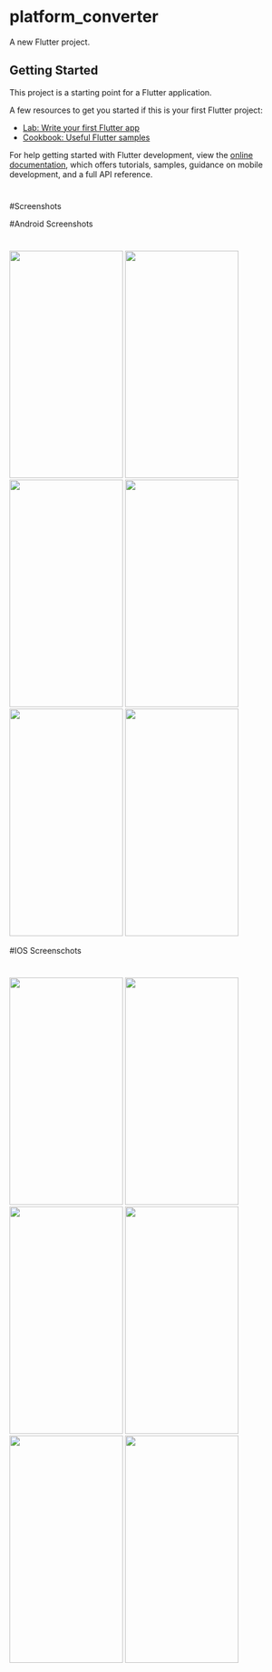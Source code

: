 # platform_converter

A new Flutter project.

## Getting Started

This project is a starting point for a Flutter application.

A few resources to get you started if this is your first Flutter project:

- [Lab: Write your first Flutter app](https://docs.flutter.dev/get-started/codelab)
- [Cookbook: Useful Flutter samples](https://docs.flutter.dev/cookbook)

For help getting started with Flutter development, view the
[online documentation](https://docs.flutter.dev/), which offers tutorials,
samples, guidance on mobile development, and a full API reference.
#
#Screenshots

#Android Screenshots
#
<img src="https://github.com/khushal1099/platform_converter/assets/138639130/ddfa2218-6a5f-46d2-a58a-606ee2d59f4d" width="200" height="400">
<img src="https://github.com/khushal1099/platform_converter/assets/138639130/6155fdd2-efe8-46fb-bae6-8bf691f7a422" width="200" height="400">
<img src="https://github.com/khushal1099/platform_converter/assets/138639130/094461f6-48a4-43fe-8198-9b83f8eb0042" width="200" height="400">
<img src="https://github.com/khushal1099/platform_converter/assets/138639130/12bfeb4d-66b8-4227-bb27-4468899741bd" width="200" height="400">
<img src="https://github.com/khushal1099/platform_converter/assets/138639130/c70794bc-0910-4680-a98f-32f0fc4a3bc5" width="200" height="400">
<img src="https://github.com/khushal1099/platform_converter/assets/138639130/9b5e4412-a5d4-48cc-9e23-f00c8e7f8206" width="200" height="400">

#IOS Screenschots
#
<img src="https://github.com/khushal1099/platform_converter/assets/138639130/540d76eb-175f-40cb-9794-72eca36f9290" width="200" height="400">
<img src="https://github.com/khushal1099/platform_converter/assets/138639130/cd068994-fb2b-438e-943e-13b27db7252f" width="200" height="400">
<img src="https://github.com/khushal1099/platform_converter/assets/138639130/d84706c9-c616-4c74-86ae-e072fd52fe54" width="200" height="400">
<img src="https://github.com/khushal1099/platform_converter/assets/138639130/c54d5138-d03c-46c4-89c5-3bd0ae462174" width="200" height="400">
<img src="https://github.com/khushal1099/platform_converter/assets/138639130/beb1e24f-36f4-4727-89fc-51d0eac2856c" width="200" height="400">
<img src="https://github.com/khushal1099/platform_converter/assets/138639130/434213fa-8648-4bd1-b51f-9ff1249e3d70" width="200" height="400">

